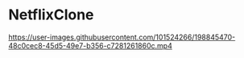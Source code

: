 # NetflixClone


https://user-images.githubusercontent.com/101524266/198845470-48c0cec8-45d5-49e7-b356-c7281261860c.mp4

